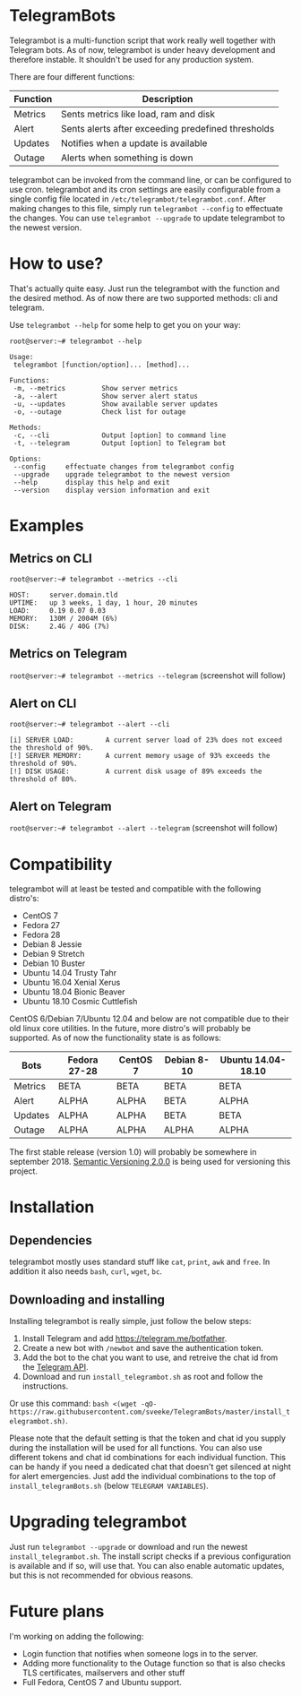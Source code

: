 # TelegramBots
Telegrambot is a multi-function script that work really well together with Telegram bots. As of now, telegrambot is under heavy development and therefore instable. It shouldn't be used for any production system.

There are four different functions:

| Function | Description |
| --- | --- |
| Metrics | Sents metrics like load, ram and disk |
| Alert | Sents alerts after exceeding predefined thresholds |
| Updates | Notifies when a update is available |
| Outage | Alerts when something is down |

telegrambot can be invoked from the command line, or can be configured to use cron. telegrambot and its cron settings are easily configurable from a single config file located in `/etc/telegrambot/telegrambot.conf`. After making changes to this file, simply run `telegrambot --config` to effectuate the changes. You can use `telegrambot --upgrade` to update telegrambot to the newest version.

# How to use?
That's actually quite easy. Just run the telegrambot with the function and the desired method. As of now there are two supported methods: cli and telegram.

Use `telegrambot --help` for some help to get you on your way:
```
root@server:~# telegrambot --help

Usage:
 telegrambot [function/option]... [method]...

Functions:
 -m, --metrics         Show server metrics
 -a, --alert           Show server alert status
 -u, --updates         Show available server updates
 -o, --outage          Check list for outage

Methods:
 -c, --cli             Output [option] to command line
 -t, --telegram        Output [option] to Telegram bot

Options:
 --config     effectuate changes from telegrambot config
 --upgrade    upgrade telegrambot to the newest version
 --help       display this help and exit
 --version    display version information and exit
```

# Examples
## Metrics on CLI
```
root@server:~# telegrambot --metrics --cli

HOST:     server.domain.tld
UPTIME:   up 3 weeks, 1 day, 1 hour, 20 minutes
LOAD:     0.19 0.07 0.03
MEMORY:   130M / 2004M (6%)
DISK:     2.4G / 40G (7%)
```
## Metrics on Telegram
`root@server:~# telegrambot --metrics --telegram`
(screenshot will follow)

## Alert on CLI
```
root@server:~# telegrambot --alert --cli

[i] SERVER LOAD:        A current server load of 23% does not exceed the threshold of 90%.
[!] SERVER MEMORY:      A current memory usage of 93% exceeds the threshold of 90%.
[!] DISK USAGE:         A current disk usage of 89% exceeds the threshold of 80%.
```
## Alert on Telegram
`root@server:~# telegrambot --alert --telegram`
(screenshot will follow)

# Compatibility
telegrambot will at least be tested and compatible with the following distro's:

* CentOS 7
* Fedora 27
* Fedora 28
* Debian 8 Jessie
* Debian 9 Stretch
* Debian 10 Buster
* Ubuntu 14.04 Trusty Tahr
* Ubuntu 16.04 Xenial Xerus
* Ubuntu 18.04 Bionic Beaver
* Ubuntu 18.10 Cosmic Cuttlefish

CentOS 6/Debian 7/Ubuntu 12.04 and below are not compatible due to their old linux core utilities. In the future, more distro's will probably be supported. As of now the functionality state is as follows:

| Bots | Fedora 27-28 | CentOS 7 | Debian 8-10 | Ubuntu 14.04-18.10 |
| --- | --- | --- | --- | --- |
| Metrics | BETA | BETA | BETA | BETA |
| Alert | ALPHA | ALPHA | BETA | ALPHA |
| Updates | ALPHA | ALPHA | BETA | BETA |
| Outage | ALPHA | ALPHA | ALPHA | ALPHA |

The first stable release (version 1.0) will probably be somewhere in september 2018. [Semantic Versioning 2.0.0](https://semver.org/) is being used for versioning this project.

# Installation
## Dependencies
telegrambot mostly uses standard stuff like `cat`, `print`, `awk` and `free`. In addition it also needs `bash`, `curl`, `wget`, `bc`.

## Downloading and installing
Installing telegrambot is really simple, just follow the below steps:

1. Install Telegram and add https://telegram.me/botfather.
2. Create a new bot with `/newbot` and save the authentication token.
3. Add the bot to the chat you want to use, and retreive the chat id from the [Telegram API](https://api.telegram.org/bot***AUTHENTICATION_TOKEN***/getUpdates).
4. Download and run `install_telegrambot.sh` as root and follow the instructions.

Or use this command: `bash <(wget -qO- https://raw.githubusercontent.com/sveeke/TelegramBots/master/install_telegrambot.sh)`.

Please note that the default setting is that the token and chat id you supply during the installation will be used for all functions. You can also use different tokens and chat id combinations for each individual function. This can be handy if you need a dedicated chat that doesn't get silenced at night for alert emergencies. Just add the individual combinations to the top of `install_telegramBots.sh` (below `TELEGRAM VARIABLES`).

# Upgrading telegrambot
Just run `telegrambot --upgrade` or download and run the newest `install_telegrambot.sh`. The install script checks if a previous configuration is available and if so, will use that. You can also enable automatic updates, but this is not recommended for obvious reasons.

# Future plans
I'm working on adding the following:

* Login function that notifies when someone logs in to the server.
* Adding more functionality to the Outage function so that is also checks TLS certificates, mailservers and other stuff
* Full Fedora, CentOS 7 and Ubuntu support.